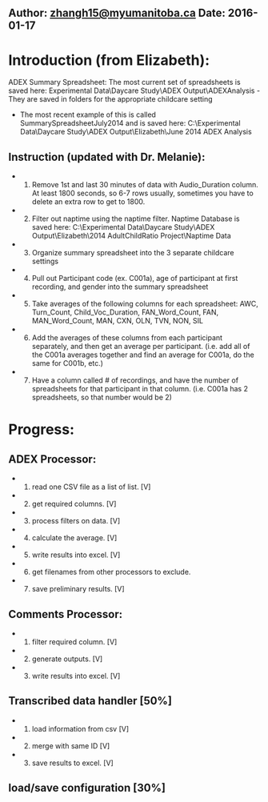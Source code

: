 Author: zhangh15@myumanitoba.ca
Date: 2016-01-17
-------

# Introduction (from Elizabeth):
ADEX Summary Spreadsheet:
The most current set of spreadsheets is saved here:
Experimental Data\Daycare Study\ADEX Output\ADEXAnalysis
-They are saved in folders for the appropriate childcare setting
* The most recent example of this is called SummarySpreadsheetJuly2014 and is saved here:
C:\Experimental Data\Daycare Study\ADEX Output\Elizabeth\June 2014 ADEX Analysis

## Instruction (updated with Dr. Melanie):
- 1. Remove 1st and last 30 minutes of data with Audio_Duration column. At least 1800 seconds, so 6-7 rows usually, sometimes you have to delete an extra row to get to 1800.
- 2. Filter out naptime using the naptime filter.
  Naptime Database is saved here:
  C:\Experimental Data\Daycare Study\ADEX Output\Elizabeth\2014 AdultChildRatio Project\Naptime Data
- 3. Organize summary spreadsheet into the 3 separate childcare settings
- 4. Pull out Participant code (ex. C001a), age of participant at first recording, and gender into the summary spreadsheet
- 5. Take averages of the following columns for each spreadsheet:
  AWC, Turn_Count, Child_Voc_Duration, FAN_Word_Count, FAN, MAN_Word_Count, MAN, CXN, OLN, TVN, NON, SIL
- 6. Add the averages of these columns from each participant separately, and then get an average per participant. (i.e. add all of the C001a averages together and find an average for C001a, do the same for C001b, etc.)
- 7. Have a column called # of recordings, and have the number of spreadsheets for that participant in that column. (i.e. C001a has 2 spreadsheets, so that number would be 2)

# Progress:
## ADEX Processor: 
- 1. read one CSV file as a list of list. [V] 
- 2. get required columns. [V]
- 3. process filters on data. [V]
- 4. calculate the average. [V]
- 5. write results into excel. [V]
- 6. get filenames from other processors to exclude.
- 7. save preliminary results. [V]

## Comments Processor:
- 1. filter required column. [V]
- 2. generate outputs. [V]
- 3. write results into excel. [V]

## Transcribed data handler [50%]
- 1. load information from csv [V]
- 2. merge with same ID [V]
- 3. save results to excel. [V]

## load/save configuration [30%]
